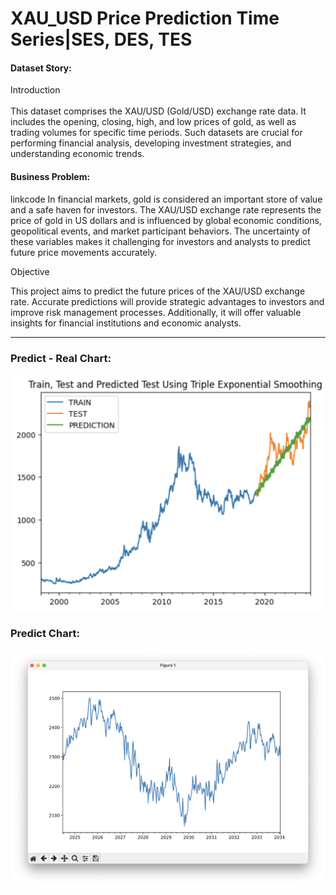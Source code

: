 # XAU_USD Price Prediction Time Series|SES, DES, TES


#### Dataset Story:
Introduction <br></br>
This dataset comprises the XAU/USD (Gold/USD) exchange rate data. It includes the opening, closing, high, and low prices of gold, as well as trading volumes for specific time periods.
Such datasets are crucial for performing financial analysis, developing investment strategies, and understanding economic trends.

#### Business Problem:

linkcode
In financial markets, gold is considered an important store of value and a safe haven for investors. The XAU/USD exchange rate represents the price of gold in US dollars and is influenced by global economic conditions, geopolitical events, and market participant behaviors. The uncertainty of these variables makes it challenging for investors and analysts to predict future price movements accurately.

Objective

This project aims to predict the future prices of the XAU/USD exchange rate. Accurate predictions will provide strategic advantages to investors and improve risk management processes. Additionally, it will offer valuable insights for financial institutions and economic analysts.

---

### Predict - Real Chart:
![Logo](https://github.com/muhammedakar/XAU_USD_Predict_Price/blob/master/charts/predict.png)

### Predict Chart:
![Logo](https://github.com/muhammedakar/XAU_USD_Predict_Price/blob/master/charts/predict1.png)
